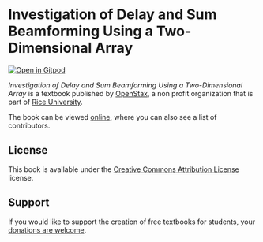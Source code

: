 # Investigation of Delay and Sum Beamforming Using a Two-Dimensional Array

[![Open in Gitpod](https://gitpod.io/button/open-in-gitpod.svg)](https://gitpod.io/from-referrer/)

_Investigation of Delay and Sum Beamforming Using a Two-Dimensional Array_ is a textbook published by [OpenStax](https://openstax.org/), a non profit organization that is part of [Rice University](https://www.rice.edu/).

The book can be viewed [online](https://github.com/cnx-user-books/cnxbook-investigation-of-delay-and-sum-beamforming-using-a-two-dimensional-array/releases/latest), where you can also see a list of contributors.

## License
This book is available under the [Creative Commons Attribution License](./LICENSE) license.

## Support
If you would like to support the creation of free textbooks for students, your [donations are welcome](https://riceconnect.rice.edu/donation/support-openstax-banner).

